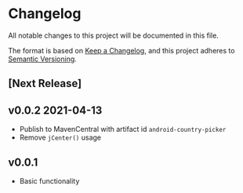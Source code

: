 # Changelog
All notable changes to this project will be documented in this file.

The format is based on [Keep a Changelog](https://keepachangelog.com/en/1.0.0/),
and this project adheres to [Semantic Versioning](https://semver.org/spec/v2.0.0.html).

## [Next Release]

## v0.0.2 2021-04-13
- Publish to MavenCentral with artifact id `android-country-picker`
- Remove `jCenter()` usage 


## v0.0.1
- Basic functionality
